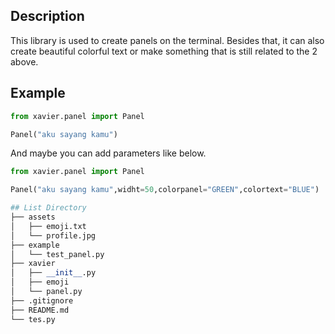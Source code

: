 ## Description
This library is used to create panels on the terminal. Besides that, it can also create beautiful colorful text or make something that is still related to the 2 above.

## Example
```python
from xavier.panel import Panel

Panel("aku sayang kamu")
```
And maybe you can add parameters like below.

```python
from xavier.panel import Panel

Panel("aku sayang kamu",widht=50,colorpanel="GREEN",colortext="BLUE")

## List Directory                                                   
├── assets                                                       
│   ├── emoji.txt
│   └── profile.jpg                                          
├── example                                                     
│   └── test_panel.py
├── xavier                                            
│   ├── __init__.py
│   ├── emoji
│   └── panel.py 
├── .gitignore                                      
├── README.md
└── tes.py                                                   
